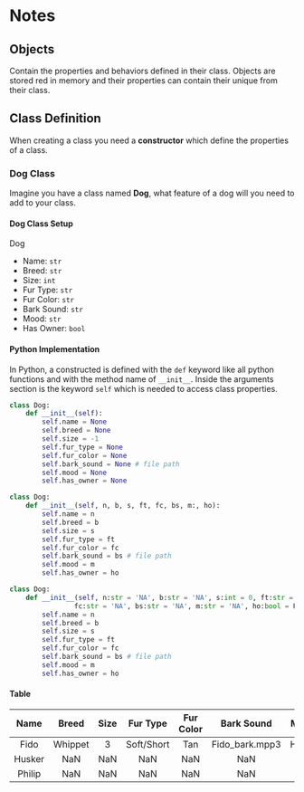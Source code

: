 # Notes

## Objects

Contain the properties and behaviors defined in their class. Objects are stored red in memory and their properties can contain their unique from their class.

## Class Definition

When creating a class you need a **constructor** which define the properties of a class.

### Dog Class

Imagine you have a class named **Dog**, what feature of a dog will you need to add to your class.

#### Dog Class Setup

Dog

- Name: `str`
- Breed: `str`
- Size: `int`
- Fur Type: `str`
- Fur Color: `str`
- Bark Sound: `str`
- Mood: `str`
- Has Owner: `bool`

#### Python Implementation

In Python, a constructed is defined with the `def` keyword like all python functions and with the method name of `__init__`. Inside the arguments section is the keyword `self` which is needed to access class properties.

```python
class Dog:
    def __init__(self):
        self.name = None
        self.breed = None
        self.size = -1
        self.fur_type = None
        self.fur_color = None
        self.bark_sound = None # file path
        self.mood = None
        self.has_owner = None
```

```python
class Dog:
    def __init__(self, n, b, s, ft, fc, bs, m:, ho):
        self.name = n
        self.breed = b
        self.size = s
        self.fur_type = ft
        self.fur_color = fc
        self.bark_sound = bs # file path
        self.mood = m
        self.has_owner = ho
```

```python
class Dog:
    def __init__(self, n:str = 'NA', b:str = 'NA', s:int = 0, ft:str = 'NA', 
                fc:str = 'NA', bs:str = 'NA', m:str = 'NA', ho:bool = False):
        self.name = n
        self.breed = b
        self.size = s
        self.fur_type = ft
        self.fur_color = fc
        self.bark_sound = bs # file path
        self.mood = m
        self.has_owner = ho
```

#### Table

|Name|Breed|Size|Fur Type|Fur Color|Bark Sound|Mood|Has Owner|
|:--:|:---:|:--:|:------:|:-------:|:--------:|:--:|:-------:|
|Fido|Whippet|3|Soft/Short|Tan|Fido_bark.mpp3|Hyper|T|
|Husker|NaN|NaN|NaN|NaN|NaN|NaN|NaN|
|Philip|NaN|NaN|NaN|NaN|NaN|NaN|NaN|

